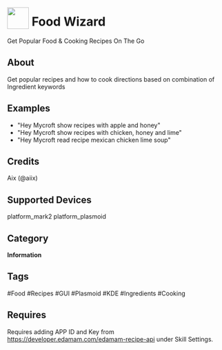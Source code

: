 # <img src='https://raw.githack.com/FortAwesome/Font-Awesome/master/svgs/solid/coffee.svg' card_color='#40515B' width='50' height='50' style='vertical-align:bottom'/> Food Wizard
Get Popular Food & Cooking Recipes On The Go

## About
Get popular recipes and how to cook directions based on combination of Ingredient keywords


## Examples
* "Hey Mycroft show recipes with apple and honey"
* "Hey Mycroft show recipes with chicken, honey and lime"
* "Hey Mycroft read recipe mexican chicken lime soup"

## Credits
Aix (@aiix)

## Supported Devices 
platform_mark2 platform_plasmoid 

## Category
**Information**

## Tags
#Food
#Recipes
#GUI
#Plasmoid
#KDE
#Ingredients
#Cooking

## Requires
Requires adding APP ID and Key from https://developer.edamam.com/edamam-recipe-api under Skill Settings.
